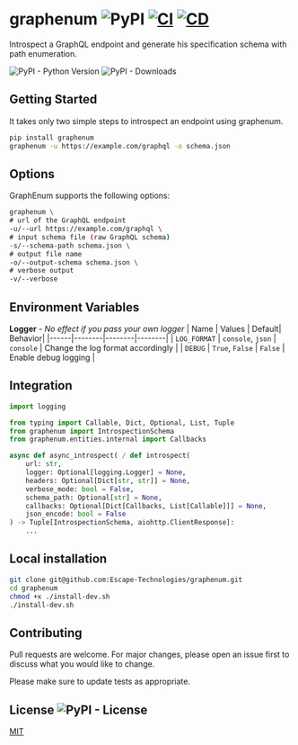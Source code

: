 # graphenum ![PyPI](https://img.shields.io/pypi/v/graphenum) [![CI](https://github.com/Escape-Technologies/graphenum/actions/workflows/ci.yaml/badge.svg)](https://github.com/Escape-Technologies/graphenum/actions/workflows/ci.yaml) [![CD](https://github.com/Escape-Technologies/graphenum/actions/workflows/cd.yaml/badge.svg)](https://github.com/Escape-Technologies/graphenum/actions/workflows/cd.yaml)

Introspect a GraphQL endpoint and generate his specification schema with path enumeration.

![PyPI - Python Version](https://img.shields.io/pypi/pyversions/graphenum)
![PyPI - Downloads](https://img.shields.io/pypi/dm/graphenum)

## Getting Started

It takes only two simple steps to introspect an endpoint using graphenum.

```bash
pip install graphenum
graphenum -u https://example.com/graphql -o schema.json
```

## Options

GraphEnum supports the following options:

```bash
graphenum \
# url of the GraphQL endpoint
-u/--url https://example.com/graphql \
# input schema file (raw GraphQL schema)
-s/--schema-path schema.json \
# output file name
-o/--output-schema schema.json \
# verbose output
-v/--verbose
```

## Environment Variables

**Logger** - *No effect if you pass your own logger*
| Name | Values  | Default| Behavior|
|------|--------|--------|--------|
| `LOG_FORMAT` | `console`, `json` | `console` | Change the log format accordingly |
| `DEBUG` | `True`, `False` | `False` | Enable debug logging |

## Integration

```python
import logging

from typing import Callable, Dict, Optional, List, Tuple
from graphenum import IntrospectionSchema
from graphenum.entities.internal import Callbacks

async def async_introspect( / def introspect(
    url: str,
    logger: Optional[logging.Logger] = None,
    headers: Optional[Dict[str, str]] = None,
    verbose_mode: bool = False,
    schema_path: Optional[str] = None,
    callbacks: Optional[Dict[Callbacks, List[Callable]]] = None,
    json_encode: bool = False
) -> Tuple[IntrospectionSchema, aiohttp.ClientResponse]:
    ...
```

## Local installation

```bash
git clone git@github.com:Escape-Technologies/graphenum.git
cd graphenum
chmod +x ./install-dev.sh
./install-dev.sh
```

## Contributing

Pull requests are welcome. For major changes, please open an issue first to discuss what you would like to change.

Please make sure to update tests as appropriate.

## License ![PyPI - License](https://img.shields.io/pypi/l/GraphDNA)

[MIT](https://choosealicense.com/licenses/mit/)